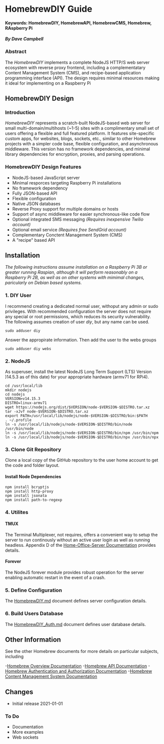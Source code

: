 # HomebrewDIY Guide

#### Keywords:  HomebrewDIY, HomebrewAPI, HomebrewCMS, Homebrew, RAspberry Pi

**_By Dave Campbell_**

### Abstract

The _HomebrewDIY_ implements a complete NodeJS HTTP/S web server ecosystem with reverse proxy frontend, including a complementatary Content Management System (CMS), and recipe-based application programming interface (API). The design requires minimal resources making it ideal for implementing on a Raspberry Pi

## HomebrewDIY Design 

### Introduction
_HomebrewDIY_ represents a scratch-built NodeJS-based web server for small multi-domain/multihosts (~1-5) sites with a complimentary small set of users offering a flexible and full featured platform. It features site-specific custom apps, for websites, blogs, sockets, etc., similar to other Homebrew projects with a simpler code base, flexible configuration, and asynchronous middleware. This version has no framework dependencies, and minimal library dependencies for encryption, proxies, and parsing operations.

### HomebrewDIY Design Features

- NodeJS-based JavaScript server
- Minimal resporces targeting Raspberry Pi installations
- No framework dependency
- Fully JSON-based API
- Flexible configuration
- Native JSON databases
- Reverse Proxy support for multiple domains or hosts
- Support of async middleware for easier synchronous-like code flow
- Optional integrated SMS messaging _(Requires inexpensive Twilio account)_
- Optional email service _(Requires free SendGrid account)_
- Complementary Conctent Management System (CMS)
- A "recipe" based API 

## Installation
_The following instructions assume installation on a Raspberry Pi 3B or greater running Raspian, although it will perform reasonably on a Raspberry Pi 2B, as well as on other systems with mimimal changes, paricularly on Debian based systems._
### 1. DIY User
I recommend creating a dedicated normal user, withoput any admin or sudo privileges. With recommended configuration the server does not require any special or root permissions, which reduces its security vulnerability. The following assumes creation of user _diy_, but any name can be used.

    sudo adduser diy

Answer the appropirate information. Then add the user to the webs groups

    sudo adduser diy webs

### 2. NodeJS

As superuser, install the latest NodeJS Long Term Support (LTS) Version )14.5.3 as of this date) for your appropriate hardware (armv71 for RPi4).

    cd /usr/local/lib
    mkdir nodejs
    cd nodejs
    VERSION=v14.15.3
    DISTRO=linux-armv71
    wget https://nodejs.org/dist/$VERSION/node-$VERSION-$DISTRO.tar.xz
    tar -xJvf node-$VERSION-$DISTRO.tar.xz
    export PATH=/usr/local/lib/nodejs/node-$VERSION-$DISTRO/bin:$PATH
    . ~/.profile
    ln -s /usr/local/lib/nodejs/node-$VERSION-$DISTRO/bin/node /usr/bin/node
    ln -s /usr/local/lib/nodejs/node-$VERSION-$DISTRO/bin/npm /usr/bin/npm
    ln -s /usr/local/lib/nodejs/node-$VERSION-$DISTRO/bin/npx /usr/bin/npx

### 3. Clone Git Repository

Clone a local copy of the GitHub repository to the user home account to get the code and folder layout.

#### Install Node Dependencies

    npm install bcryptjs
    npm install http-proxy
    npm install jsonata
    npm install path-to-regexp

### 4. Utilites

#### TMUX
The Terminal Multiplexer, not requires, offers a convenient way to setup the server to run continously without an active user login as well as running headless. Appendix D of the [Home-Office-Server Documentation](https://github.com/CanyonCasa/Home-Office-Server) provides details.

#### Forever
The NodeJS forever module provides robust operation for the server enabling automatic restart in the event of a crash.

### 5. Define Configuration
The [HomebrewDIY.md](https://github.com/CanyonCasa/HomebrewDIY/blob/master/README.md) document defines server configuration details.

### 6. Build Users Database
The [HomebrewDIY_Auth.md](https://github.com/CanyonCasa/HomebrewDIY/blob/master/README.md) document defines user database details.

## Other Information
See the other Homebrew documents for more details on particular subjects, including

-[Homebrew Overview Documentation](https://github.com/CanyonCasa/HomebrewDIY/blob/master/Homebrew.md)
-[Homebrew API Documentation](https://github.com/CanyonCasa/HomebrewDIY/blob/master/Homebrew_API.md)
-[Homebrew Authentication and Authorization Documentation](https://github.com/CanyonCasa/HomebrewDIY/blob/master/Homebrew_Auth.md)
-[Homebrew Content Management System Documentation](https://github.com/CanyonCasa/HomebrewDIY/blob/master/Homebrew_CMS.md)

## Changes

- Initial release 2021-01-01

### To Do

- Documentation
- More examples
- Web sockets